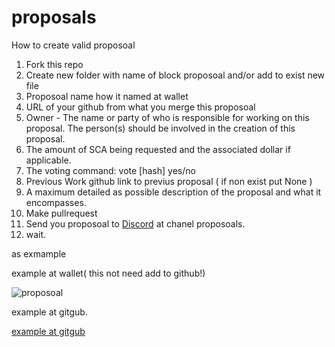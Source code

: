 # proposals
How to create valid proposoal

1. Fork this repo
2. Create new folder with name of block proposoal and/or add to exist new file 
3. Proposoal name how it named at wallet
4. URL of your github from what you merge this proposoal
5. Owner - The name or party of who is responsible for working on this proposal. The person(s) should be involved in the creation of this proposal.
6. The amount of SCA being requested and the associated dollar if applicable.
7. The voting command: vote [hash] yes/no
8. Previous Work github link to previus proposal ( if non exist put None )
9. A maximum detailed as possible description of the proposal and what it encompasses.
10. Make pullrequest
11. Send you proposoal to [Discord](https://discord.gg/HKbdGANbZA) at chanel proposoals.
12. wait.

as exmample

example at wallet( this not need add to github!)

![proposoal](https://user-images.githubusercontent.com/32709596/110054174-4ce14c80-7d63-11eb-9872-ac265415cf28.png)

example at gitgub.

[example at gitgub](https://github.com/mraksoll4/proposals/blob/master/2000/Qt-Exchange-Widget.md)

